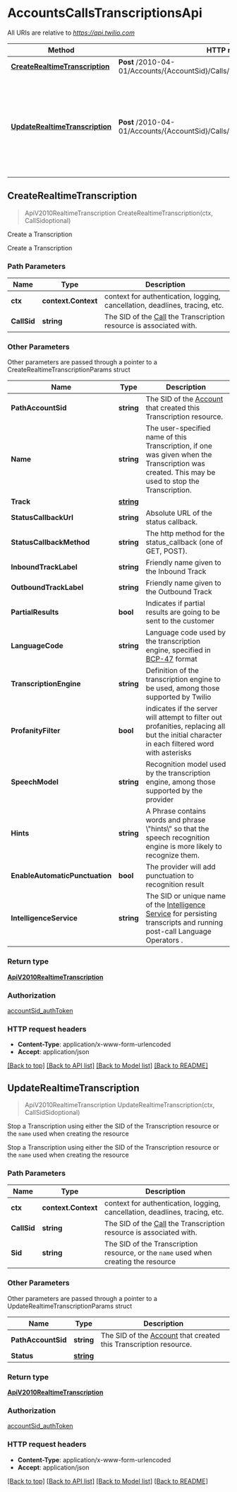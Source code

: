 # AccountsCallsTranscriptionsApi

All URIs are relative to *https://api.twilio.com*

Method | HTTP request | Description
------------- | ------------- | -------------
[**CreateRealtimeTranscription**](AccountsCallsTranscriptionsApi.md#CreateRealtimeTranscription) | **Post** /2010-04-01/Accounts/{AccountSid}/Calls/{CallSid}/Transcriptions.json | Create a Transcription
[**UpdateRealtimeTranscription**](AccountsCallsTranscriptionsApi.md#UpdateRealtimeTranscription) | **Post** /2010-04-01/Accounts/{AccountSid}/Calls/{CallSid}/Transcriptions/{Sid}.json | Stop a Transcription using either the SID of the Transcription resource or the &#x60;name&#x60; used when creating the resource



## CreateRealtimeTranscription

> ApiV2010RealtimeTranscription CreateRealtimeTranscription(ctx, CallSidoptional)

Create a Transcription

Create a Transcription

### Path Parameters


Name | Type | Description
------------- | ------------- | -------------
**ctx** | **context.Context** | context for authentication, logging, cancellation, deadlines, tracing, etc.
**CallSid** | **string** | The SID of the [Call](https://www.twilio.com/docs/voice/api/call-resource) the Transcription resource is associated with.

### Other Parameters

Other parameters are passed through a pointer to a CreateRealtimeTranscriptionParams struct


Name | Type | Description
------------- | ------------- | -------------
**PathAccountSid** | **string** | The SID of the [Account](https://www.twilio.com/docs/iam/api/account) that created this Transcription resource.
**Name** | **string** | The user-specified name of this Transcription, if one was given when the Transcription was created. This may be used to stop the Transcription.
**Track** | [**string**](string.md) | 
**StatusCallbackUrl** | **string** | Absolute URL of the status callback.
**StatusCallbackMethod** | **string** | The http method for the status_callback (one of GET, POST).
**InboundTrackLabel** | **string** | Friendly name given to the Inbound Track
**OutboundTrackLabel** | **string** | Friendly name given to the Outbound Track
**PartialResults** | **bool** | Indicates if partial results are going to be sent to the customer
**LanguageCode** | **string** | Language code used by the transcription engine, specified in [BCP-47](https://www.rfc-editor.org/rfc/bcp/bcp47.txt) format
**TranscriptionEngine** | **string** | Definition of the transcription engine to be used, among those supported by Twilio
**ProfanityFilter** | **bool** | indicates if the server will attempt to filter out profanities, replacing all but the initial character in each filtered word with asterisks
**SpeechModel** | **string** | Recognition model used by the transcription engine, among those supported by the provider
**Hints** | **string** | A Phrase contains words and phrase \\\"hints\\\" so that the speech recognition engine is more likely to recognize them.
**EnableAutomaticPunctuation** | **bool** | The provider will add punctuation to recognition result
**IntelligenceService** | **string** | The SID or unique name of the [Intelligence Service](https://www.twilio.com/docs/conversational-intelligence/api/service-resource) for persisting transcripts and running post-call Language Operators .

### Return type

[**ApiV2010RealtimeTranscription**](ApiV2010RealtimeTranscription.md)

### Authorization

[accountSid_authToken](../README.md#accountSid_authToken)

### HTTP request headers

- **Content-Type**: application/x-www-form-urlencoded
- **Accept**: application/json

[[Back to top]](#) [[Back to API list]](../README.md#documentation-for-api-endpoints)
[[Back to Model list]](../README.md#documentation-for-models)
[[Back to README]](../README.md)


## UpdateRealtimeTranscription

> ApiV2010RealtimeTranscription UpdateRealtimeTranscription(ctx, CallSidSidoptional)

Stop a Transcription using either the SID of the Transcription resource or the `name` used when creating the resource

Stop a Transcription using either the SID of the Transcription resource or the `name` used when creating the resource

### Path Parameters


Name | Type | Description
------------- | ------------- | -------------
**ctx** | **context.Context** | context for authentication, logging, cancellation, deadlines, tracing, etc.
**CallSid** | **string** | The SID of the [Call](https://www.twilio.com/docs/voice/api/call-resource) the Transcription resource is associated with.
**Sid** | **string** | The SID of the Transcription resource, or the `name` used when creating the resource

### Other Parameters

Other parameters are passed through a pointer to a UpdateRealtimeTranscriptionParams struct


Name | Type | Description
------------- | ------------- | -------------
**PathAccountSid** | **string** | The SID of the [Account](https://www.twilio.com/docs/iam/api/account) that created this Transcription resource.
**Status** | [**string**](string.md) | 

### Return type

[**ApiV2010RealtimeTranscription**](ApiV2010RealtimeTranscription.md)

### Authorization

[accountSid_authToken](../README.md#accountSid_authToken)

### HTTP request headers

- **Content-Type**: application/x-www-form-urlencoded
- **Accept**: application/json

[[Back to top]](#) [[Back to API list]](../README.md#documentation-for-api-endpoints)
[[Back to Model list]](../README.md#documentation-for-models)
[[Back to README]](../README.md)

